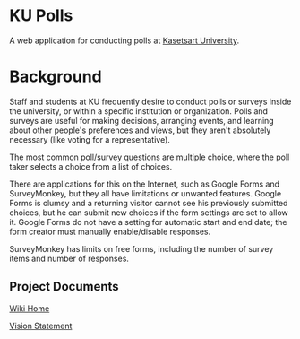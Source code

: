 # KU Polls

A web application for conducting polls at [Kasetsart University](https://www.ku.ac.th).

# Background

Staff and students at KU frequently desire to conduct polls or surveys inside the university, or within a specific institution or organization. Polls and surveys are useful for making decisions, arranging events, and learning about other people's preferences and views, but they aren't absolutely necessary (like voting for a representative).


The most common poll/survey questions are multiple choice, where the poll taker selects a choice from a list of choices.


There are applications for this on the Internet, such as Google Forms and SurveyMonkey, but they all have limitations or unwanted features.
Google Forms is clumsy and a returning visitor cannot see his previously submitted choices, but he can submit new choices if the form settings are set to allow it. Google Forms do not have a setting for automatic start and end date; the form creator must manually enable/disable responses.

SurveyMonkey has limits on free forms, including the number of survey items and number of responses.

## Project Documents

[Wiki Home](../../wiki/Home)

[Vision Statement](../../wiki/Vision%20Statement)

